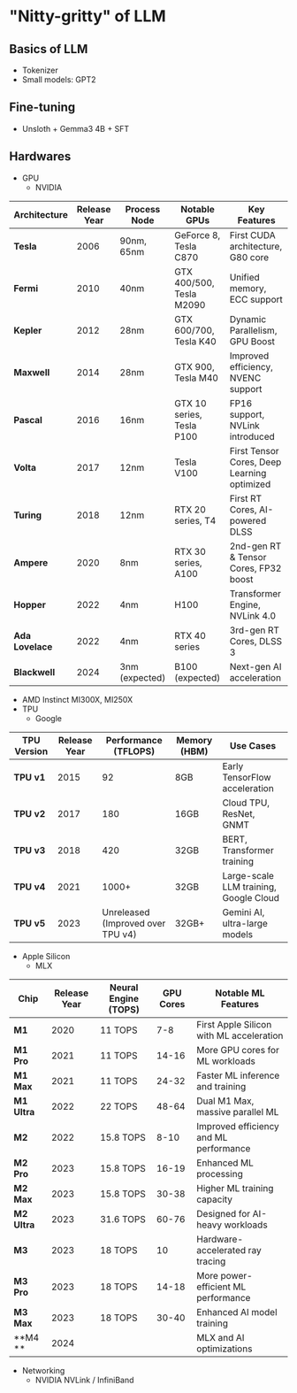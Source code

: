 # "Nitty-gritty" of LLM

## Basics of LLM

* Tokenizer
* Small models: GPT2

## Fine-tuning

* Unsloth + Gemma3 4B + SFT

## Hardwares

* GPU
  * NVIDIA

| Architecture | Release Year | Process Node | Notable GPUs | Key Features |
|-------------|-------------|--------------|--------------|--------------|
| **Tesla**   | 2006        | 90nm, 65nm   | GeForce 8, Tesla C870 | First CUDA architecture, G80 core |
| **Fermi**   | 2010        | 40nm         | GTX 400/500, Tesla M2090 | Unified memory, ECC support |
| **Kepler**  | 2012        | 28nm         | GTX 600/700, Tesla K40 | Dynamic Parallelism, GPU Boost |
| **Maxwell** | 2014        | 28nm         | GTX 900, Tesla M40 | Improved efficiency, NVENC support |
| **Pascal**  | 2016        | 16nm         | GTX 10 series, Tesla P100 | FP16 support, NVLink introduced |
| **Volta**   | 2017        | 12nm         | Tesla V100 | First Tensor Cores, Deep Learning optimized |
| **Turing**  | 2018        | 12nm         | RTX 20 series, T4 | First RT Cores, AI-powered DLSS |
| **Ampere**  | 2020        | 8nm          | RTX 30 series, A100 | 2nd-gen RT & Tensor Cores, FP32 boost |
| **Hopper**  | 2022        | 4nm          | H100 | Transformer Engine, NVLink 4.0 |
| **Ada Lovelace** | 2022 | 4nm | RTX 40 series | 3rd-gen RT Cores, DLSS 3 |
| **Blackwell** | 2024 | 3nm (expected) | B100 (expected) | Next-gen AI acceleration |

  * AMD Instinct MI300X, MI250X
* TPU
  * Google

| TPU Version | Release Year | Performance (TFLOPS) | Memory (HBM) | Use Cases |
|------------|-------------|----------------------|--------------|-----------|
| **TPU v1** | 2015        | 92                   | 8GB          | Early TensorFlow acceleration |
| **TPU v2** | 2017        | 180                  | 16GB         | Cloud TPU, ResNet, GNMT |
| **TPU v3** | 2018        | 420                  | 32GB         | BERT, Transformer training |
| **TPU v4** | 2021        | 1000+                | 32GB         | Large-scale LLM training, Google Cloud |
| **TPU v5** | 2023        | Unreleased (Improved over TPU v4) | 32GB+ | Gemini AI, ultra-large models |

* Apple Silicon
  * MLX

| Chip | Release Year | Neural Engine (TOPS) | GPU Cores | Notable ML Features |
|------|-------------|----------------------|-----------|---------------------|
| **M1** | 2020 | 11 TOPS | 7-8 | First Apple Silicon with ML acceleration |
| **M1 Pro** | 2021 | 11 TOPS | 14-16 | More GPU cores for ML workloads |
| **M1 Max** | 2021 | 11 TOPS | 24-32 | Faster ML inference and training |
| **M1 Ultra** | 2022 | 22 TOPS | 48-64 | Dual M1 Max, massive parallel ML |
| **M2** | 2022 | 15.8 TOPS | 8-10 | Improved efficiency and ML performance |
| **M2 Pro** | 2023 | 15.8 TOPS | 16-19 | Enhanced ML processing |
| **M2 Max** | 2023 | 15.8 TOPS | 30-38 | Higher ML training capacity |
| **M2 Ultra** | 2023 | 31.6 TOPS | 60-76 | Designed for AI-heavy workloads |
| **M3** | 2023 | 18 TOPS | 10 | Hardware-accelerated ray tracing |
| **M3 Pro** | 2023 | 18 TOPS | 14-18 | More power-efficient ML performance |
| **M3 Max** | 2023 | 18 TOPS | 30-40 | Enhanced AI model training |
| **M4 ** | 2024 | | | MLX and AI optimizations |

* Networking
  * NVIDIA NVLink / InfiniBand
